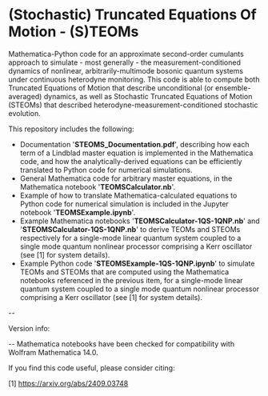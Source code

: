 # (Stochastic) Truncated Equations Of Motion - (S)TEOMs
Mathematica-Python code for an approximate second-order cumulants approach to simulate - most generally - the measurement-conditioned dynamics of nonlinear, arbitrarily-multimode bosonic quantum systems under continuous heterodyne monitoring.
This code is able to compute both Truncated Equations of Motion that describe unconditional (or ensemble-averaged) dynamics, as well as Stochastic Truncated Equations of Motion (STEOMs) that described heterodyne-measurement-conditioned stochastic evolution.

This repository includes the following:
- Documentation '**STEOMS_Documentation.pdf**', describing how each term of a Lindblad master equation is implemented in the Mathematica code, and how the analytically-derived equations can be efficiently translated to Python code for numerical simulations.
- General Mathematica code for arbitrary master equations, in the Mathematica notebook '**TEOMSCalculator.nb**'.
- Example of how to translate Mathematica-calculated equations to Python code for numerical simulation  is included in the Jupyter notebook '**TEOMSExample.ipynb**'.
- Example Mathematica notebooks '**TEOMSCalculator-1QS-1QNP.nb**' and '**STEOMSCalculator-1QS-1QNP.nb**' to derive TEOMs and STEOMs respectively for a single-mode linear quantum system coupled to a single mode quantum nonlinear processor comprising a Kerr oscillator (see [1] for system details).
- Example Python code '**STEOMSExample-1QS-1QNP.ipynb**' to simulate TEOMs and STEOMs that are computed using the Mathematica notebooks referenced in the previous item, for a single-mode linear quantum system coupled to a single mode quantum nonlinear processor comprising a Kerr oscillator (see [1] for system details).

--

Version info:

-- Mathematica notebooks have been checked for compatibility with Wolfram Mathematica 14.0.

If you find this code useful, please consider citing: 

[1] https://arxiv.org/abs/2409.03748
